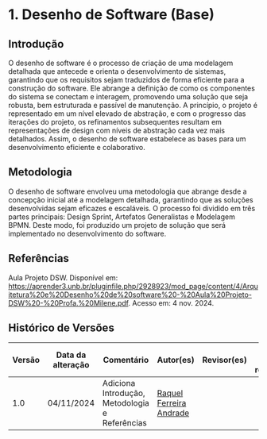# 1. Desenho de Software (Base)

## Introdução

O desenho de software é o processo de criação de uma modelagem detalhada que antecede e orienta o desenvolvimento de sistemas, garantindo que os requisitos sejam traduzidos de forma eficiente para a construção do software. Ele abrange a definição de como os componentes do sistema se conectam e interagem, promovendo uma solução que seja robusta, bem estruturada e passível de manutenção. A princípio, o projeto é representado em um nível elevado de abstração, e com o progresso das iterações do projeto, os refinamentos subsequentes resultam em representações de design com níveis de abstração cada vez mais detalhados. Assim, o desenho de software estabelece as bases para um desenvolvimento eficiente e colaborativo. 

## Metodologia

O desenho de software envolveu uma metodologia que abrange desde a concepção inicial até a modelagem detalhada, garantindo que as soluções desenvolvidas sejam eficazes e escaláveis. O processo foi dividido em três partes principais: Design Sprint, Artefatos Generalistas e Modelagem BPMN. Deste modo, foi produzido um projeto de solução que será implementado no desenvolvimento do software.

## Referências

Aula Projeto DSW. Disponível em: https://aprender3.unb.br/pluginfile.php/2928923/mod_page/content/4/Arquitetura%20e%20Desenho%20de%20software%20-%20Aula%20Projeto-DSW%20-%20Profa.%20Milene.pdf. Acesso em: 4 nov. 2024.

## Histórico de Versões

| Versão | Data da alteração | Comentário | Autor(es) | Revisor(es) | Data de revisão |
|--------|-----------|-----------|-----------|-------------|-------------|
| 1.0 | 04/11/2024 | Adiciona Introdução, Metodologia e Referências | [Raquel Ferreira Andrade](https://github.com/raquel-andrade) |  |  |
